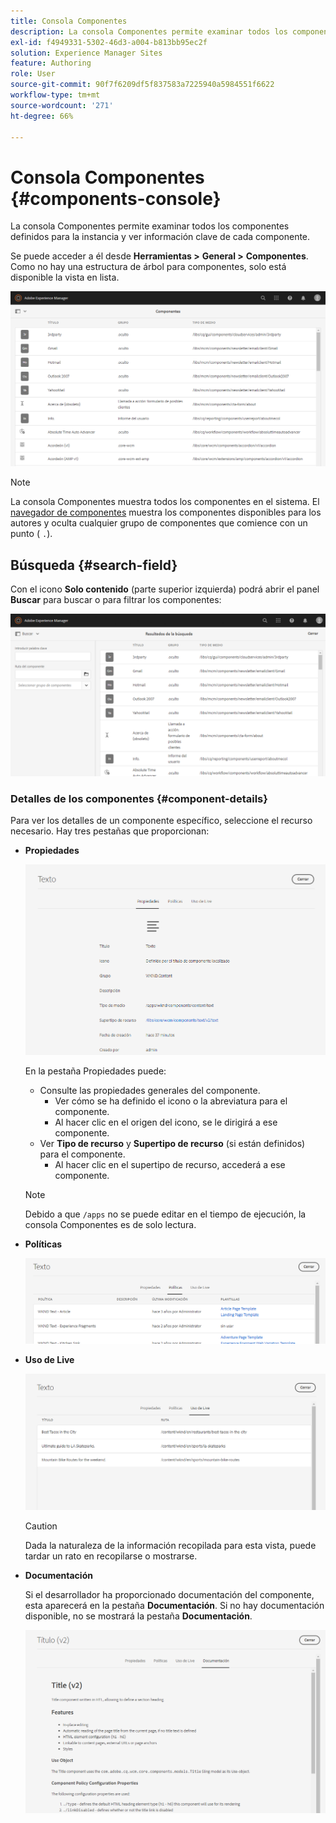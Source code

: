 ```yaml
---
title: Consola Componentes
description: La consola Componentes permite examinar todos los componentes definidos para la instancia
exl-id: f4949331-5302-46d3-a004-b813bb95ec2f
solution: Experience Manager Sites
feature: Authoring
role: User
source-git-commit: 90f7f6209df5f837583a7225940a5984551f6622
workflow-type: tm+mt
source-wordcount: '271'
ht-degree: 66%

---
```


# Consola Componentes {#components-console}

La consola Componentes permite examinar todos los componentes definidos para la instancia y ver información clave de cada componente.

Se puede acceder a él desde **Herramientas >** **General >** **Componentes**. Como no hay una estructura de árbol para componentes, solo está disponible la vista en lista.

![La consola Componentes](/help/sites-cloud/authoring/assets/components-console.png)

>[!NOTE]
>
>La consola Componentes muestra todos los componentes en el sistema. El [navegador de componentes](/help/sites-cloud/authoring/page-editor/editor-side-panel.md#components-browser) muestra los componentes disponibles para los autores y oculta cualquier grupo de componentes que comience con un punto ( `.`).

## Búsqueda {#search-field}

Con el icono **Solo contenido** (parte superior izquierda) podrá abrir el panel **Buscar** para buscar o para filtrar los componentes: 

![Búsqueda en la consola Componentes](/help/sites-cloud/authoring/assets/components-console-search.png)

### Detalles de los componentes {#component-details}

Para ver los detalles de un componente específico, seleccione el recurso necesario. Hay tres pestañas que proporcionan:

* **Propiedades**

  ![Propiedades de la consola Componentes](/help/sites-cloud/authoring/assets/components-console-properties.png)

  En la pestaña Propiedades puede:

   * Consulte las propiedades generales del componente.
      * Ver cómo se ha definido el icono o la abreviatura para el componente. <!-- View how the [icon or abbreviation has been defined](/help/sites-developing/components-basics.md#component-icon-in-touch-ui) for the component.-->
      * Al hacer clic en el origen del icono, se le dirigirá a ese componente.
   * Ver **Tipo de recurso** y **Supertipo de recurso** (si están definidos) para el componente.
      * Al hacer clic en el supertipo de recurso, accederá a ese componente.

  >[!NOTE]
  >
  >Debido a que `/apps` no se puede editar en el tiempo de ejecución, la consola Componentes es de solo lectura.

* **Políticas**

  ![Políticas de la consola Componentes](/help/sites-cloud/authoring/assets/components-console-policies.png)

* **Uso de Live**

  ![Uso activo de los componentes](/help/sites-cloud/authoring/assets/components-console-live-usage.png)

  >[!CAUTION]
  >
  >Dada la naturaleza de la información recopilada para esta vista, puede tardar un rato en recopilarse o mostrarse. 

* **Documentación**

  Si el desarrollador ha proporcionado documentación del componente, esta aparecerá en la pestaña **Documentación**. Si no hay documentación disponible, no se mostrará la pestaña **Documentación**. <!-- If the developer has provided [documentation for the component](/help/sites-developing/developing-components.md#documenting-your-component), it will appear on the **Documentation** tab. If there is no documentation available, the **Documentation** tab will not be shown.-->

  ![Documentación de los componentes](/help/sites-cloud/authoring/assets/components-console-documentation.png)

